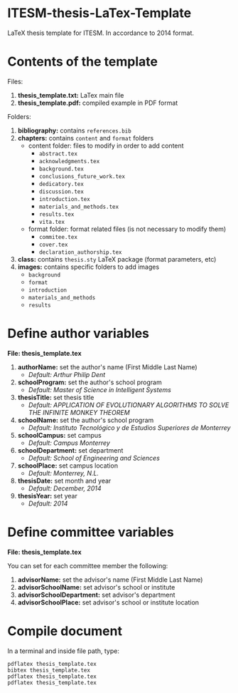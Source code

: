 ITESM-thesis-LaTex-Template
===========================

LaTeX thesis template for ITESM. In accordance to 2014 format. 

Contents of the template
============

Files: 

1. **thesis_template.txt:** LaTex main file
2. **thesis_template.pdf:** compiled example in PDF format

Folders:

1. **bibliography:** contains `references.bib`
2. **chapters:** contains `content` and `format` folders
    * content folder: files to modify in order to add content
        * `abstract.tex`
        * `acknowledgments.tex`
        * `background.tex`
        * `conclusions_future_work.tex`
        * `dedicatory.tex`
        * `discussion.tex`
        * `introduction.tex`
        * `materials_and_methods.tex`
        * `results.tex`
        * `vita.tex`
    * format folder: format related files (is not necessary to modify them)
        * `commitee.tex`
        * `cover.tex`
        * `declaration_authorship.tex`
3. **class:** contains `thesis.sty` LaTeX package (format parameters, etc)
4. **images:** contains specific folders to add images
    * `background`
    * `format`
    * `introduction`
    * `materials_and_methods`
    * `results`


Define author variables
============

**File: thesis_template.tex**

1. **authorName:** set the author's name (First Middle ­Last ­Name)
    * *Default: Arthur Philip Dent*
2. **schoolProgram:** set the author's school program 
    * *Default: Master of Science in Intelligent Systems*
3. **thesisTitle:** set thesis title
    * *Default: APPLICATION OF EVOLUTIONARY ALGORITHMS 
                TO SOLVE THE INFINITE MONKEY THEOREM*
4. **schoolName:** set the author's school program 
    * *Default: Instituto Tecnológico y de Estudios Superiores de Monterrey*
5. **schoolCampus:** set campus
    * *Default: Campus Monterrey*
6. **schoolDepartment:** set department
    * *Default: School of Engineering and Sciences*
7. **schoolPlace:** set campus location
    * *Default: Monterrey, N.L.*
8. **thesisDate:** set month and year 
    * *Default: December, 2014*
9. **thesisYear:** set year 
    * *Default: 2014*

Define committee variables
============

**File: thesis_template.tex**

You can set for each committee member the following:

1. **advisorName:** set the advisor's name (First Middle ­Last ­Name)
2. **advisorSchoolName:** set advisor's school or institute
3. **advisorSchoolDepartment:** set advisor's department 
4. **advisorSchoolPlace:** set advisor's school or institute location 

Compile document
============

In a terminal and inside file path, type:

~~~
pdflatex thesis_template.tex
bibtex thesis_template.tex
pdflatex thesis_template.tex
pdflatex thesis_template.tex
~~~





